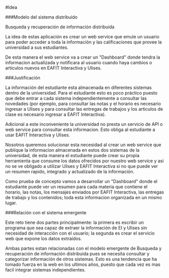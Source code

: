 #Idea

###Modelo del sistema distribuido

Busqueda y recuperación de información distribuida

La idea de estas aplicación es crear un web service que emule un usuario 
para poder acceder a toda la información y las calificaciones 
que provee la universidad a sus estudiantes.

De esta manera el web service va a crear un "Dashboard" donde tendra 
la informacion actualizada y notificara al usuario cuando haya cambios
o articulos nuevos en EAFIT Interactiva y Ulises.

###Justificación

La información del estudiante esta almacenada en diferentes sistemas
dentro de la universidad. Para el estudiante esto es poco práctico 
puesto que debe entrar a cada sistema independientemente a consultar
las novedades (por ejemplo, para consultar las notas y el horario 
es necesario ingresar a Ulises y para consultar las entregas de trabajos
y los articulos de clase es necesario ingresar a EAFIT Interactiva).

Adicional a este inconveniente la universidad no presta un servicio de 
API o web service para consultar esta informacion. Esto obliga al estudiante
a usar EAFIT Interactiva y Ulises. 

Nosotros queremos solucionar esta necesidad al crear un web service que publique 
la informacion almacenada en estos dos sistemas de la universidad, de esta manera el 
estudiante puede crear su propia herramienta que consume los datos ofrecidos por 
nuestro web service y asi no se ve obligado a utilizar Ulises y EAFIT Interactiva
si no que puede ver un resumen rapido, integrado y actualizado de la información.

Como prueba de concepto vamos a desarrollar un "Dashboard" donde el estudiante puede
ver un resumen para cada materia que contiene el horario, las notas, los mensajes 
enviados por EAFIT Interactiva, las entregas de trabajo y los contenidos; toda esta 
informacion organizada en un mismo lugar.

###Relación con el sistema emergente

Este reto tiene dos partes principalmente: la primera es escribir un programa que sea 
capaz de extraer la información de EI y Ulises sin necesidad de interacción con el 
usuario; la segunda es crear el servicio web que expone los datos extraídos.

Ambas partes estan relacionadas con el modelo emergente de Busqueda y recuperación de 
información distribuida pues se necesita consultar y categorizar información de otros 
sistemas. Esto es una tendencia que ha tomado fuerza en la web en los ultimos años, 
puesto que cada vez es mas facil integrar sistemas independientes.









